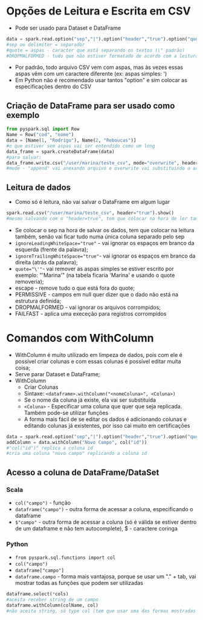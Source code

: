 # Opções de Leitura e Escrita em CSV 
- Pode ser usado para Dataset e DataFrame
```python
data = spark.read.option("sep","|").option("header","true").option("quote","\"").option("mode","DROPMALFORMED").csv("hdfs:///user/teste/")
#sep ou delimiter = separador
#quote = aspas - caracter que está separando os textos (\" padrão)
#DROPMALFORMED - tudo que não estiver formatado de acordo com a leitura vai ser ignorado
```
- Por padrão, todo arquivo CSV vem com aspas, mas às vezes essas aspas vêm com um caractere diferente (ex: aspas simples: \')
- Em Python não é recomendado usar tantos "option" e sim colocar as especificações dentro do CSV
## Criação de DataFrame para ser usado como exemplo
```python
from pyspark.sql import Row
Name = Row("cod", "nome")
data = [Name(1, "Rodrigo"), Name(2, "Reboucas")]
#o que estiver sem aspas vai ser entendido como um long
data_frame = spark.createDataFrame(data)
#para salvar:
data_frame.write.csv("/user/marina/teste_csv", mode="overwrite", header=true)
#mode - "append" vai anexando arquivo e overwrite vai substituindo o arquivo ao salvar novamente
```
## Leitura de dados
- Como só é leitura, não vai salvar o DataFrame em algum lugar
```python
spark.read.csv("/user/marina/teste_csv", header="true").show()
#mesmo salvando com o "header=true", tem que colocar na hora de ler também, senão aparece sem cabeçalho
```
- Se colocar o sep na hora de salvar os dados, tem que colocar na leitura também, senão vai ficar tudo numa única coluna separado pelo sep
- ```ignoreLeadingWhiteSpace="true"``` - vai ignorar os espaços em branco da esquerda (frente da palavra);
- ```ignoreTrailingWhiteSpace="true"```- vai ignorar os espaços em branco da direita (atrás da palavra);
- ```quote="\'"```- vai remover as aspas simples se estiver escrito por exemplo: "'Marina'" (na tabela ficaria 'Marina' e usando o quote removeria);
- escape - remove tudo o que está fora do quote;
- PERMISSIVE - campos em null quer dizer que o dado não está na estrutura definida;
- DROPMALFORMED - vai ignorar os arquivos corrompidos;
- FAILFAST - aplica uma execeção para registros corrompidos

# Comandos com WithColumn
- WithColumn é muito utilizado em limpeza de dados, pois com ele é possível criar colunas e com essas colunas é possível editar muita coisa;
- Serve parar Dataset e DataFrame;
- WithColumn
  - Criar Colunas
  - Sintaxe: ```<dataframe>.withColumn("<nomeColuna>", <Coluna>)```
  - Se o nome da coluna já existe, ela vai ser substituída
  - ```<Coluna>``` - Especificar uma coluna que quer que seja replicada. Também pode-se utilizar funções
  - A forma mais fácil de se editar os dados é adicionando colunas e editando colunas já existentes, por isso cai muito em certificações
```python
data = spark.read.option("sep","|").option("header","true").option("quote","\'").option("mode","DROPMALFORMED").csv("hdfs:///user/teste/")
addColumn = data.withColumn("Novo Campo", col("id"))
#"col("id")" replica a coluna id
#cria uma coluna "novo campo" replicando a coluna id
```
## Acesso a coluna de DataFrame/DataSet
### Scala
- ```col("campo")``` - função
- ```dataframe("campo")``` - outra forma de acessar a coluna, especificando o dataframe
- ```$"campo"``` - outra forma de acessar a coluna (só é válida se estiver dentro de um dataframe e não tem autocomplete), $ - caractere coringa

### Python
- ```from pyspark.sql.functions import col```
- ```col("campo")```
- ```dataframe["campo"]```
- ```dataframe.campo``` - forma mais vantajosa, porque se usar um "." + tab, vai mostrar todas as funções que podem ser utilizadas

```python
dataframe.select(*cols)
#aceita receber string de um campo
dataframe.withColumn(colName, col)
#não aceita string, só type col (tem que usar uma das formas mostradas acima)
```
